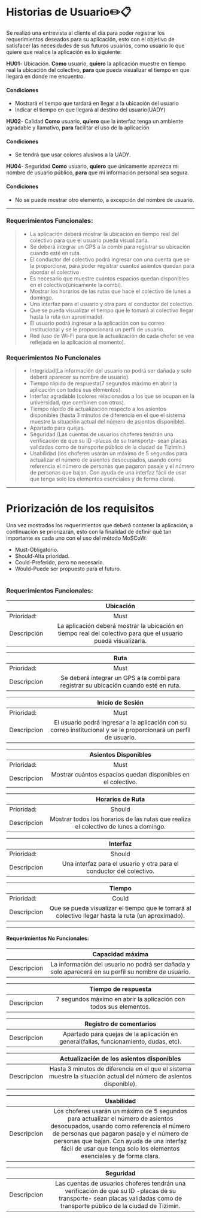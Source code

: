 
 # Historias de Usuario✏️📋
 
 Se realizó una entrevista al cliente el día para poder registrar los requerimientos deseados para su aplicación, esto con el objetivo de satisfacer las necesidades de sus futuros usuarios, como usuario lo que quiere que realice la aplicación es lo siguiente:
 
 **HU01**- Ubicación.
**Como** usuario, **quiero** la aplicación muestre en tiempo real la ubicación del colectivo, **para** que pueda visualizar el tiempo en que llegará en donde me encuentro.

  #### Condiciones
  - Mostrará el tiempo que tardará en llegar a la ubicación del usuario
  - Indicar el tiempo en que llegará al destino del usuario(UADY)

**HU02**- Calidad
**Como** usuario, **quiero** que la interfaz tenga un ambiente agradable y llamativo, **para** facilitar el uso de la aplicación

  #### Condiciones
  - Se tendrá que usar colores alusivos a la UADY.

 **HU04**- Seguridad
**Como** usuario, **quiero** que únicamente aparezca mi nombre de usuario público, **para** que mi información personal sea segura.

  #### Condiciones
  - No se puede mostrar otro elemento, a excepción del nombre de usuario.
 
---
### Requerimientos Funcionales:

>- La aplicación deberá mostrar la ubicación en tiempo real del colectivo para que el usuario pueda visualizarla.
>- Se deberá integrar un GPS a la combi para registrar su ubicación cuando esté en ruta.
>- El conductor del colectivo podrá ingresar con una cuenta que se le proporcione, para poder registrar cuantos asientos quedan para abordar el colectivo
>- Es necesario que muestre cuántos espacios quedan disponibles en el colectivo(únicamente la combi).
>- Mostrar los horarios de las rutas que hace el colectivo de lunes a domingo.
>- Una interfaz para el usuario y otra para el conductor del colectivo.
>- Que se pueda visualizar el tiempo que le tomará al colectivo llegar hasta la ruta (un aproximado).
>- El usuario podrá ingresar a la aplicación con su correo institucional y se le proporcionará un perfil de usuario.
>- Red (uso de Wi-Fi para que la actualización de cada chofer se vea reflejada en la aplicación al momento).



### Requerimientos No Funcionales
>- Integridad(La información del usuario no podrá ser dañada y solo deberá aparecer su nombre de usuario).
>- Tiempo rápido de respuesta(7 segundos máximo en abrir la aplicación con todos sus elementos).
>- Interfaz agradable (colores relacionados a los que se ocupan en la universidad, que combinen con otros).
>- Tiempo rápido de actualización respecto a los asientos disponibles (hasta 3 minutos de diferencia en el que el sistema muestre la situación actual del número de asientos disponible).
>- Apartado para quejas.
>- Seguridad (Las cuentas de usuarios choferes tendrán una verificación de que su ID -placas de su transporte- sean placas validadas como de transporte público de la ciudad de Tizimín.)
>- Usabilidad (los choferes usarán un máximo de 5 segundos para actualizar el número de asientos desocupados, usando como referencia el número de personas que pagaron pasaje y el número de personas que bajan. Con ayuda de una interfaz fácil de usar que tenga solo los elementos esenciales y de forma clara).
---
# Priorización de los requisitos

Una vez mostrados los requerimientos que deberá contener la aplicación, a continuación se priorizarán, esto con la finalidad de definir qué tan importante es cada uno con el uso del método MoSCoW:
- Must-Obligatorio.
- Should-Alta prioridad.
- Could-Preferido, pero no necesario.
- Would-Puede ser propuesto para el futuro.
<br/></br>
### Requerimientos Funcionales:
 
|    |      Ubicación    |  
|----------|:-------------:|
| Prioridad:| Must |
| Descripción |La aplicación deberá mostrar la ubicación en tiempo real del colectivo para que el usuario pueda visualizarla. |

|    |      Ruta   |  
|----------|:-------------:|
| Prioridad:| Must |
| Descripcion | Se deberá integrar un GPS a la combi para registrar su ubicación cuando esté en ruta. |

|    |      Inicio de Sesión   |  
|----------|:-------------:|
| Prioridad:| Must |
| Descripcion |El usuario podrá ingresar a la aplicación con su correo institucional y se le proporcionará un perfil de usuario.  |

|   |      Asientos Disponibles   |  
|----------|:-------------:|
| Prioridad:| Must |
| Descripcion | Mostrar cuántos espacios quedan disponibles en el colectivo.  |

|   |      Horarios de Ruta   |  
|----------|:-------------:|
| Prioridad:| Should |
| Descripcion |Mostrar todos los horarios de las rutas que realiza el colectivo de lunes a domingo.  |


|   |      Interfaz   |  
|----------|:-------------:|
| Prioridad:| Should |
| Descripcion |Una interfaz para el usuario y otra para el conductor del colectivo.  |

|   |      Tiempo    |  
|----------|:-------------:|
| Prioridad:| Could |
| Descripcion |Que se pueda visualizar el tiempo que le tomará al colectivo llegar hasta la ruta (un aproximado). |




---

#### Requerimientos No Funcionales:
|   |      Capacidad máxima   |  
|----------|:-------------:|
| Descripcion | La información del usuario no podrá ser dañada y solo aparecerá en su perfil su nombre de usuario. |

|    |     Tiempo de respuesta     |  
|----------|:-------------:|
| Descripcion | 7 segundos máximo en abrir la aplicación con todos sus elementos. |

|    |      Registro de comentarios   |  
|----------|:-------------:|
| Descripcion | Apartado para quejas de la aplicación en general(fallas, funcionamiento, dudas, etc). |

|    |      Actualización de los asientos disponibles   |  
|----------|:-------------:|
| Descripcion |Hasta 3 minutos de diferencia en el que el sistema muestre la situación actual del número de asientos disponible).  |

|    |      Usabilidad   |  
|----------|:-------------:|
| Descripcion | Los choferes usarán un máximo de 5 segundos para actualizar el número de asientos desocupados, usando como referencia el número de personas que pagaron pasaje y el número de personas que bajan. Con ayuda de una interfaz fácil de usar que tenga solo los elementos esenciales y de forma clara. |

|    |      Seguridad   |  
|----------|:-------------:|
| Descripcion | Las cuentas de usuarios choferes tendrán una verificación de que su ID -placas de su transporte- sean placas validadas como de transporte público de la ciudad de Tizimín. |

